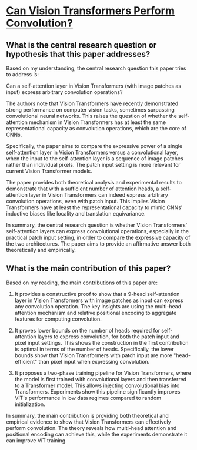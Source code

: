 # [Can Vision Transformers Perform Convolution?](https://arxiv.org/abs/2111.01353v2)

## What is the central research question or hypothesis that this paper addresses?

 Based on my understanding, the central research question this paper tries to address is:

Can a self-attention layer in Vision Transformers (with image patches as input) express arbitrary convolution operations? 

The authors note that Vision Transformers have recently demonstrated strong performance on computer vision tasks, sometimes surpassing convolutional neural networks. This raises the question of whether the self-attention mechanism in Vision Transformers has at least the same representational capacity as convolution operations, which are the core of CNNs. 

Specifically, the paper aims to compare the expressive power of a single self-attention layer in Vision Transformers versus a convolutional layer, when the input to the self-attention layer is a sequence of image patches rather than individual pixels. The patch input setting is more relevant for current Vision Transformer models.

The paper provides both theoretical analysis and experimental results to demonstrate that with a sufficient number of attention heads, a self-attention layer in Vision Transformers can indeed express arbitrary convolution operations, even with patch input. This implies Vision Transformers have at least the representational capacity to mimic CNNs' inductive biases like locality and translation equivariance.

In summary, the central research question is whether Vision Transformers' self-attention layers can express convolutional operations, especially in the practical patch input setting, in order to compare the expressive capacity of the two architectures. The paper aims to provide an affirmative answer both theoretically and empirically.


## What is the main contribution of this paper?

 Based on my reading, the main contributions of this paper are:

1. It provides a constructive proof to show that a 9-head self-attention layer in Vision Transformers with image patches as input can express any convolution operation. The key insights are using the multi-head attention mechanism and relative positional encoding to aggregate features for computing convolution. 

2. It proves lower bounds on the number of heads required for self-attention layers to express convolution, for both the patch input and pixel input settings. This shows the construction in the first contribution is optimal in terms of the number of heads. Specifically, the lower bounds show that Vision Transformers with patch input are more "head-efficient" than pixel input when expressing convolution.

3. It proposes a two-phase training pipeline for Vision Transformers, where the model is first trained with convolutional layers and then transferred to a Transformer model. This allows injecting convolutional bias into Transformers. Experiments show this pipeline significantly improves ViT's performance in low data regimes compared to random initialization.

In summary, the main contribution is providing both theoretical and empirical evidence to show that Vision Transformers can effectively perform convolution. The theory reveals how multi-head attention and positional encoding can achieve this, while the experiments demonstrate it can improve ViT training.
